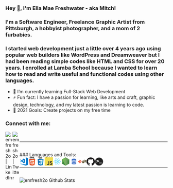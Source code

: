 ### Hey 👋, I'm Ella Mae Freshwater - aka Mitch!

### I'm a Software Engineer, Freelance Graphic Artist from Pittsburgh, a hobbyist photographer, and a mom of 2 furbabies.

### I started web development just a little over 4 years ago using popular web builders like WordPress and Dreamweaver but I had been reading simple codes like HTML and CSS for over 20 years. I enrolled at Lamba School because I wanted to learn how to read and write useful and functional codes using other languages.

- 🌱 I’m currently learning Full-Stack Web Development
- ⚡ Fun fact: I have a passion for learning, like arts and craft, graphic design, technology, and my latest passion is learning to code.
- 🥅 2021 Goals: Create projects on my free time

### Connect with me:

[<img align="left" alt="emfresh2o | LinkedIn" width="22px" src="https://cdn.jsdelivr.net/npm/simple-icons@v3/icons/linkedin.svg" />](http://www.linkedin.com/in/ella-mae-freshwater)
[<img align="left" alt="emfresh2o | Twitter" width="22px" src="https://cdn.jsdelivr.net/npm/simple-icons@v3/icons/twitter.svg" />](https://twitter.com/emfresh2o)
<br />

---

<br />
### Languages and Tools:
<br />

<img align="left" alt="Visual Studio Code" width="26px" src="https://raw.githubusercontent.com/github/explore/80688e429a7d4ef2fca1e82350fe8e3517d3494d/topics/visual-studio-code/visual-studio-code.png" />
<img align="left" alt="HTML5" width="26px" src="https://raw.githubusercontent.com/github/explore/80688e429a7d4ef2fca1e82350fe8e3517d3494d/topics/html/html.png" />
<img align="left" alt="CSS3" width="26px" src="https://raw.githubusercontent.com/github/explore/80688e429a7d4ef2fca1e82350fe8e3517d3494d/topics/css/css.png" />
<img align="left" alt="JavaScript" width="26px" src="https://raw.githubusercontent.com/github/explore/80688e429a7d4ef2fca1e82350fe8e3517d3494d/topics/javascript/javascript.png" />
<img align="left" alt="React" width="26px" src="https://raw.githubusercontent.com/github/explore/80688e429a7d4ef2fca1e82350fe8e3517d3494d/topics/react/react.png" />
<img align="left" alt="Node.js" width="26px" src="https://raw.githubusercontent.com/github/explore/80688e429a7d4ef2fca1e82350fe8e3517d3494d/topics/nodejs/nodejs.png" />
<img align="left" alt="SQL" width="26px" src="https://raw.githubusercontent.com/github/explore/80688e429a7d4ef2fca1e82350fe8e3517d3494d/topics/sql/sql.png" />
<img align="left" alt="Git" width="26px" src="https://raw.githubusercontent.com/github/explore/80688e429a7d4ef2fca1e82350fe8e3517d3494d/topics/git/git.png" />
<img align="left" alt="GitHub" width="26px" src="https://raw.githubusercontent.com/github/explore/78df643247d429f6cc873026c0622819ad797942/topics/github/github.png" />
<img align="left" alt="Terminal" width="26px" src="https://raw.githubusercontent.com/github/explore/80688e429a7d4ef2fca1e82350fe8e3517d3494d/topics/terminal/terminal.png" />
<br />

---

<br />
<img align='left' alt='emfresh2o Github Stats' src="https://github-readme-stats.vercel.app/api?username=emfresh2o&show_icons=true&hide_border=true" />

